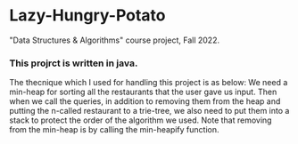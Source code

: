 # Lazy-Hungry-Potato
"Data Structures &amp; Algorithms" course project, Fall 2022.


### This projrct is written in java.

The thecnique which I used for handling this project is as below:
We need a min-heap for sorting all the restaurants that the user gave us input. Then when we call the queries,  in addition to removing them from the heap and putting the n-called restaurant to a trie-tree, we also need to put them into a stack to protect the order of the algorithm we used.
Note that removing from the min-heap is by calling the min-heapify function.

